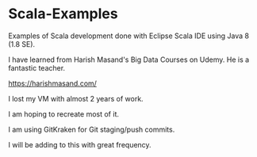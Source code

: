 # Scala-Examples
Examples of Scala development done with Eclipse Scala IDE using Java 8 (1.8 SE).

I have learned from Harish Masand's Big Data Courses on Udemy. He is a fantastic teacher.

https://harishmasand.com/

I lost my VM with almost 2 years of work.

I am hoping to recreate most of it.

I am using GitKraken for Git staging/push commits.

I will be adding to this with great frequency.

